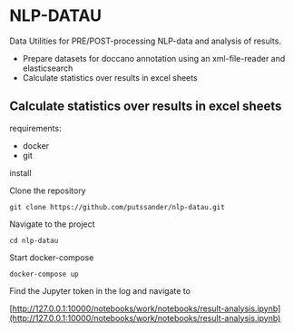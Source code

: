 # NLP-DATAU #

Data Utilities for PRE/POST-processing NLP-data and analysis of results.

- Prepare datasets for doccano annotation using an xml-file-reader and elasticsearch
- Calculate statistics over results in excel sheets


## Calculate statistics over results in excel sheets ##

requirements:
- docker
- git

install

Clone the repository

    git clone https://github.com/putssander/nlp-datau.git
    
Navigate to the project

    cd nlp-datau
    
Start docker-compose

    docker-compose up
    
Find the Jupyter token in the log and navigate to

[http://127.0.0.1:10000/notebooks/work/notebooks/result-analysis.ipynb](http://127.0.0.1:10000/notebooks/work/notebooks/result-analysis.ipynb)